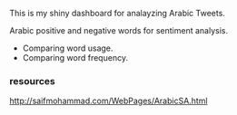 This is my shiny dashboard for analayzing Arabic Tweets.


Arabic positive and negative words for sentiment analysis.
- Comparing word usage.
- Comparing word frequency.



### resources

http://saifmohammad.com/WebPages/ArabicSA.html
